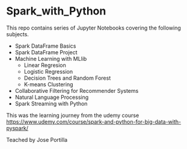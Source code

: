 # Spark_with_Python

This repo contains series of Jupyter Notebooks covering the following subjects.

* Spark DataFrame Basics
* Spark DataFrame Project
* Machine Learning with MLlib
    * Linear Regresion
    * Logistic Regression
    * Decision Trees and Random Forest
    * K-means Clustering
* Collaborative Filtering for Recommender Systems
* Natural Language Processing
* Spark Streaming with Python 

This was the learning journey from the udemy course
https://www.udemy.com/course/spark-and-python-for-big-data-with-pyspark/

Teached by Jose Portilla
